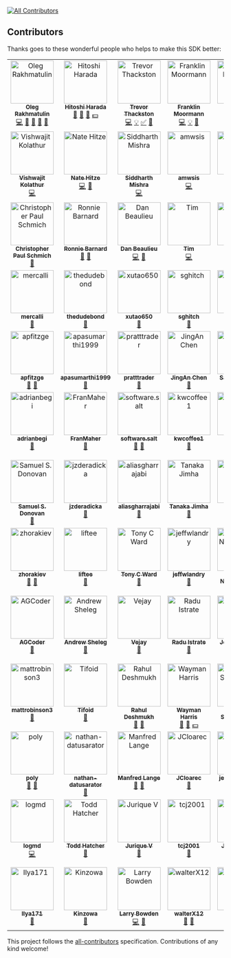 <!-- ALL-CONTRIBUTORS-BADGE:START - Do not remove or modify this section -->
[![All Contributors](https://img.shields.io/badge/all_contributors-91-orange.svg?style=flat-square)](#contributors-)
<!-- ALL-CONTRIBUTORS-BADGE:END -->

## Contributors

Thanks goes to these wonderful people who helps to make this SDK better:

<!-- ALL-CONTRIBUTORS-LIST:START - Do not remove or modify this section -->
<!-- prettier-ignore-start -->
<!-- markdownlint-disable -->
<table>
  <tbody>
    <tr>
      <td align="center" valign="top" width="14.28%"><a href="https://github.com/OlegRa"><img src="https://avatars.githubusercontent.com/u/4800940?v=4?s=100" width="100px;" alt="Oleg Rakhmatulin"/><br /><sub><b>Oleg Rakhmatulin</b></sub></a><br /><a href="https://github.com/OlegRa/Alpaca.Markets/commits?author=OlegRa" title="Code">💻</a> <a href="#ideas-OlegRa" title="Ideas, Planning, & Feedback">🤔</a> <a href="#maintenance-OlegRa" title="Maintenance">🚧</a> <a href="#question-OlegRa" title="Answering Questions">💬</a> <a href="https://github.com/OlegRa/Alpaca.Markets/pulls?q=is%3Apr+reviewed-by%3AOlegRa" title="Reviewed Pull Requests">👀</a></td>
      <td align="center" valign="top" width="14.28%"><a href="https://github.com/umitanuki"><img src="https://avatars.githubusercontent.com/u/33334?v=4?s=100" width="100px;" alt="Hitoshi Harada"/><br /><sub><b>Hitoshi Harada</b></sub></a><br /><a href="https://github.com/OlegRa/Alpaca.Markets/issues?q=author%3Aumitanuki" title="Bug reports">🐛</a> <a href="#ideas-umitanuki" title="Ideas, Planning, & Feedback">🤔</a> <a href="#business-umitanuki" title="Business development">💼</a> <a href="#financial-umitanuki" title="Financial">💵</a></td>
      <td align="center" valign="top" width="14.28%"><a href="https://github.com/ttt733"><img src="https://avatars.githubusercontent.com/u/6812582?v=4?s=100" width="100px;" alt="Trevor Thackston"/><br /><sub><b>Trevor Thackston</b></sub></a><br /><a href="https://github.com/OlegRa/Alpaca.Markets/commits?author=ttt733" title="Code">💻</a> <a href="#example-ttt733" title="Examples">💡</a> <a href="#tutorial-ttt733" title="Tutorials">✅</a> <a href="https://github.com/OlegRa/Alpaca.Markets/issues?q=author%3Attt733" title="Bug reports">🐛</a></td>
      <td align="center" valign="top" width="14.28%"><a href="https://github.com/ooples/OoplesFinance.StockIndicators"><img src="https://avatars.githubusercontent.com/u/3075685?v=4?s=100" width="100px;" alt="Franklin Moormann"/><br /><sub><b>Franklin Moormann</b></sub></a><br /><a href="https://github.com/OlegRa/Alpaca.Markets/commits?author=ooples" title="Code">💻</a> <a href="#example-ooples" title="Examples">💡</a> <a href="https://github.com/OlegRa/Alpaca.Markets/issues?q=author%3Aooples" title="Bug reports">🐛</a></td>
      <td align="center" valign="top" width="14.28%"><a href="https://github.com/ElektroMech"><img src="https://avatars.githubusercontent.com/u/10456459?v=4?s=100" width="100px;" alt="Mikhail Prokaziuk"/><br /><sub><b>Mikhail Prokaziuk</b></sub></a><br /><a href="https://github.com/OlegRa/Alpaca.Markets/commits?author=ElektroMech" title="Code">💻</a></td>
      <td align="center" valign="top" width="14.28%"><a href="https://github.com/biyimaks"><img src="https://avatars.githubusercontent.com/u/382250?v=4?s=100" width="100px;" alt="Biyi Makinde"/><br /><sub><b>Biyi Makinde</b></sub></a><br /><a href="https://github.com/OlegRa/Alpaca.Markets/commits?author=biyimaks" title="Code">💻</a> <a href="https://github.com/OlegRa/Alpaca.Markets/issues?q=author%3Abiyimaks" title="Bug reports">🐛</a></td>
      <td align="center" valign="top" width="14.28%"><a href="https://www.gjtorikian.com/"><img src="https://avatars.githubusercontent.com/u/64050?v=4?s=100" width="100px;" alt="Garen Torikian"/><br /><sub><b>Garen Torikian</b></sub></a><br /><a href="https://github.com/OlegRa/Alpaca.Markets/commits?author=gjtorikian" title="Code">💻</a></td>
    </tr>
    <tr>
      <td align="center" valign="top" width="14.28%"><a href="https://github.com/ajit-kolathur"><img src="https://avatars.githubusercontent.com/u/1821869?v=4?s=100" width="100px;" alt="Vishwajit Kolathur"/><br /><sub><b>Vishwajit Kolathur</b></sub></a><br /><a href="https://github.com/OlegRa/Alpaca.Markets/commits?author=ajit-kolathur" title="Code">💻</a></td>
      <td align="center" valign="top" width="14.28%"><a href="http://nhitze.com"><img src="https://avatars.githubusercontent.com/u/3506334?v=4?s=100" width="100px;" alt="Nate Hitze"/><br /><sub><b>Nate Hitze</b></sub></a><br /><a href="https://github.com/OlegRa/Alpaca.Markets/commits?author=natehitze" title="Code">💻</a> <a href="https://github.com/OlegRa/Alpaca.Markets/commits?author=natehitze" title="Documentation">📖</a></td>
      <td align="center" valign="top" width="14.28%"><a href="https://hard-coder05.github.io/"><img src="https://avatars.githubusercontent.com/u/54059881?v=4?s=100" width="100px;" alt="Siddharth Mishra"/><br /><sub><b>Siddharth Mishra</b></sub></a><br /><a href="https://github.com/OlegRa/Alpaca.Markets/commits?author=Hard-Coder05" title="Code">💻</a></td>
      <td align="center" valign="top" width="14.28%"><a href="https://github.com/amwsis"><img src="https://avatars.githubusercontent.com/u/56340509?v=4?s=100" width="100px;" alt="amwsis"/><br /><sub><b>amwsis</b></sub></a><br /><a href="https://github.com/OlegRa/Alpaca.Markets/commits?author=amwsis" title="Code">💻</a></td>
      <td align="center" valign="top" width="14.28%"><a href="https://github.com/Dav-id"><img src="https://avatars.githubusercontent.com/u/172320?v=4?s=100" width="100px;" alt="Dav-id"/><br /><sub><b>Dav-id</b></sub></a><br /><a href="https://github.com/OlegRa/Alpaca.Markets/commits?author=Dav-id" title="Documentation">📖</a></td>
      <td align="center" valign="top" width="14.28%"><a href="https://github.com/shlomikushchi"><img src="https://avatars.githubusercontent.com/u/7924802?v=4?s=100" width="100px;" alt="Shlomi Kushchi"/><br /><sub><b>Shlomi Kushchi</b></sub></a><br /><a href="https://github.com/OlegRa/Alpaca.Markets/commits?author=shlomikushchi" title="Documentation">📖</a> <a href="#ideas-shlomikushchi" title="Ideas, Planning, & Feedback">🤔</a></td>
      <td align="center" valign="top" width="14.28%"><a href="https://github.com/PrometheusUno"><img src="https://avatars.githubusercontent.com/u/3609585?v=4?s=100" width="100px;" alt="PrometheusUno"/><br /><sub><b>PrometheusUno</b></sub></a><br /><a href="https://github.com/OlegRa/Alpaca.Markets/commits?author=PrometheusUno" title="Documentation">📖</a></td>
    </tr>
    <tr>
      <td align="center" valign="top" width="14.28%"><a href="http://stackoverflow.com/users/332960/chris-schmich"><img src="https://avatars.githubusercontent.com/u/1562839?v=4?s=100" width="100px;" alt="Christopher Paul Schmich"/><br /><sub><b>Christopher Paul Schmich</b></sub></a><br /><a href="https://github.com/OlegRa/Alpaca.Markets/commits?author=schmich" title="Documentation">📖</a></td>
      <td align="center" valign="top" width="14.28%"><a href="http://www.ronniebarnard.com"><img src="https://avatars.githubusercontent.com/u/6628234?v=4?s=100" width="100px;" alt="Ronnie Barnard"/><br /><sub><b>Ronnie Barnard</b></sub></a><br /><a href="https://github.com/OlegRa/Alpaca.Markets/commits?author=Ronmenator" title="Documentation">📖</a> <a href="https://github.com/OlegRa/Alpaca.Markets/issues?q=author%3ARonmenator" title="Bug reports">🐛</a></td>
      <td align="center" valign="top" width="14.28%"><a href="http://app.xtrades.net"><img src="https://avatars.githubusercontent.com/u/9411281?v=4?s=100" width="100px;" alt="Dan Beaulieu"/><br /><sub><b>Dan Beaulieu</b></sub></a><br /><a href="https://github.com/OlegRa/Alpaca.Markets/commits?author=codebeaulieu" title="Code">💻</a> <a href="https://github.com/OlegRa/Alpaca.Markets/issues?q=author%3Acodebeaulieu" title="Bug reports">🐛</a></td>
      <td align="center" valign="top" width="14.28%"><a href="https://github.com/Xallen79"><img src="https://avatars.githubusercontent.com/u/7258467?v=4?s=100" width="100px;" alt="Tim"/><br /><sub><b>Tim</b></sub></a><br /><a href="https://github.com/OlegRa/Alpaca.Markets/commits?author=Xallen79" title="Code">💻</a></td>
      <td align="center" valign="top" width="14.28%"><a href="https://github.com/jcjurevis"><img src="https://avatars.githubusercontent.com/u/34969570?v=4?s=100" width="100px;" alt="jcjurevis"/><br /><sub><b>jcjurevis</b></sub></a><br /><a href="https://github.com/OlegRa/Alpaca.Markets/commits?author=jcjurevis" title="Code">💻</a> <a href="https://github.com/OlegRa/Alpaca.Markets/issues?q=author%3Ajcjurevis" title="Bug reports">🐛</a> <a href="#ideas-jcjurevis" title="Ideas, Planning, & Feedback">🤔</a></td>
      <td align="center" valign="top" width="14.28%"><a href="http://bitministry.com"><img src="https://avatars.githubusercontent.com/u/1719076?v=4?s=100" width="100px;" alt="Andrew Rebane"/><br /><sub><b>Andrew Rebane</b></sub></a><br /><a href="https://github.com/OlegRa/Alpaca.Markets/commits?author=koolinoor" title="Code">💻</a> <a href="https://github.com/OlegRa/Alpaca.Markets/issues?q=author%3Akoolinoor" title="Bug reports">🐛</a></td>
      <td align="center" valign="top" width="14.28%"><a href="https://github.com/smartchris84"><img src="https://avatars.githubusercontent.com/u/34967174?v=4?s=100" width="100px;" alt="smartchris84"/><br /><sub><b>smartchris84</b></sub></a><br /><a href="https://github.com/OlegRa/Alpaca.Markets/issues?q=author%3Asmartchris84" title="Bug reports">🐛</a></td>
    </tr>
    <tr>
      <td align="center" valign="top" width="14.28%"><a href="https://github.com/mercalli"><img src="https://avatars.githubusercontent.com/u/30153135?v=4?s=100" width="100px;" alt="mercalli"/><br /><sub><b>mercalli</b></sub></a><br /><a href="https://github.com/OlegRa/Alpaca.Markets/issues?q=author%3Amercalli" title="Bug reports">🐛</a></td>
      <td align="center" valign="top" width="14.28%"><a href="https://github.com/thedudebond"><img src="https://avatars.githubusercontent.com/u/49367928?v=4?s=100" width="100px;" alt="thedudebond"/><br /><sub><b>thedudebond</b></sub></a><br /><a href="https://github.com/OlegRa/Alpaca.Markets/issues?q=author%3Athedudebond" title="Bug reports">🐛</a></td>
      <td align="center" valign="top" width="14.28%"><a href="https://github.com/xutao650"><img src="https://avatars.githubusercontent.com/u/35321188?v=4?s=100" width="100px;" alt="xutao650"/><br /><sub><b>xutao650</b></sub></a><br /><a href="https://github.com/OlegRa/Alpaca.Markets/issues?q=author%3Axutao650" title="Bug reports">🐛</a></td>
      <td align="center" valign="top" width="14.28%"><a href="https://github.com/sghitch"><img src="https://avatars.githubusercontent.com/u/10263742?v=4?s=100" width="100px;" alt="sghitch"/><br /><sub><b>sghitch</b></sub></a><br /><a href="https://github.com/OlegRa/Alpaca.Markets/issues?q=author%3Asghitch" title="Bug reports">🐛</a></td>
      <td align="center" valign="top" width="14.28%"><a href="https://github.com/Wingspear"><img src="https://avatars.githubusercontent.com/u/27274272?v=4?s=100" width="100px;" alt="Ethan Soo"/><br /><sub><b>Ethan Soo</b></sub></a><br /><a href="https://github.com/OlegRa/Alpaca.Markets/issues?q=author%3AWingspear" title="Bug reports">🐛</a></td>
      <td align="center" valign="top" width="14.28%"><a href="https://github.com/jameswhollister"><img src="https://avatars.githubusercontent.com/u/3201623?v=4?s=100" width="100px;" alt="James Hollister"/><br /><sub><b>James Hollister</b></sub></a><br /><a href="https://github.com/OlegRa/Alpaca.Markets/issues?q=author%3Ajameswhollister" title="Bug reports">🐛</a></td>
      <td align="center" valign="top" width="14.28%"><a href="https://github.com/DragonMastery"><img src="https://avatars.githubusercontent.com/u/29132830?v=4?s=100" width="100px;" alt="Dragon Mastery"/><br /><sub><b>Dragon Mastery</b></sub></a><br /><a href="https://github.com/OlegRa/Alpaca.Markets/issues?q=author%3ADragonMastery" title="Bug reports">🐛</a></td>
    </tr>
    <tr>
      <td align="center" valign="top" width="14.28%"><a href="https://github.com/apfitzge"><img src="https://avatars.githubusercontent.com/u/13732359?v=4?s=100" width="100px;" alt="apfitzge"/><br /><sub><b>apfitzge</b></sub></a><br /><a href="https://github.com/OlegRa/Alpaca.Markets/issues?q=author%3Aapfitzge" title="Bug reports">🐛</a> <a href="#ideas-apfitzge" title="Ideas, Planning, & Feedback">🤔</a></td>
      <td align="center" valign="top" width="14.28%"><a href="https://github.com/apasumarthi1999"><img src="https://avatars.githubusercontent.com/u/37272319?v=4?s=100" width="100px;" alt="apasumarthi1999"/><br /><sub><b>apasumarthi1999</b></sub></a><br /><a href="https://github.com/OlegRa/Alpaca.Markets/issues?q=author%3Aapasumarthi1999" title="Bug reports">🐛</a></td>
      <td align="center" valign="top" width="14.28%"><a href="https://github.com/pratttrader"><img src="https://avatars.githubusercontent.com/u/57643797?v=4?s=100" width="100px;" alt="pratttrader"/><br /><sub><b>pratttrader</b></sub></a><br /><a href="https://github.com/OlegRa/Alpaca.Markets/issues?q=author%3Apratttrader" title="Bug reports">🐛</a></td>
      <td align="center" valign="top" width="14.28%"><a href="https://github.com/tclzcja"><img src="https://avatars.githubusercontent.com/u/20711476?v=4?s=100" width="100px;" alt="JingAn Chen"/><br /><sub><b>JingAn Chen</b></sub></a><br /><a href="https://github.com/OlegRa/Alpaca.Markets/issues?q=author%3Atclzcja" title="Bug reports">🐛</a></td>
      <td align="center" valign="top" width="14.28%"><a href="https://github.com/SavageShade"><img src="https://avatars.githubusercontent.com/u/19216280?v=4?s=100" width="100px;" alt="SavageShade"/><br /><sub><b>SavageShade</b></sub></a><br /><a href="https://github.com/OlegRa/Alpaca.Markets/issues?q=author%3ASavageShade" title="Bug reports">🐛</a></td>
      <td align="center" valign="top" width="14.28%"><a href="https://github.com/nkoehler"><img src="https://avatars.githubusercontent.com/u/10172004?v=4?s=100" width="100px;" alt="nkoehler"/><br /><sub><b>nkoehler</b></sub></a><br /><a href="https://github.com/OlegRa/Alpaca.Markets/issues?q=author%3Ankoehler" title="Bug reports">🐛</a></td>
      <td align="center" valign="top" width="14.28%"><a href="http://camerontbelt.com"><img src="https://avatars.githubusercontent.com/u/7938124?v=4?s=100" width="100px;" alt="Cameron Belt"/><br /><sub><b>Cameron Belt</b></sub></a><br /><a href="https://github.com/OlegRa/Alpaca.Markets/issues?q=author%3Acamerontbelt" title="Bug reports">🐛</a></td>
    </tr>
    <tr>
      <td align="center" valign="top" width="14.28%"><a href="https://github.com/adrianbegi"><img src="https://avatars.githubusercontent.com/u/4805490?v=4?s=100" width="100px;" alt="adrianbegi"/><br /><sub><b>adrianbegi</b></sub></a><br /><a href="https://github.com/OlegRa/Alpaca.Markets/issues?q=author%3Aadrianbegi" title="Bug reports">🐛</a></td>
      <td align="center" valign="top" width="14.28%"><a href="https://github.com/FranMaher"><img src="https://avatars.githubusercontent.com/u/9499338?v=4?s=100" width="100px;" alt="FranMaher"/><br /><sub><b>FranMaher</b></sub></a><br /><a href="https://github.com/OlegRa/Alpaca.Markets/issues?q=author%3AFranMaher" title="Bug reports">🐛</a></td>
      <td align="center" valign="top" width="14.28%"><a href="https://softwaresalt.github.io/.salt/"><img src="https://avatars.githubusercontent.com/u/42183845?v=4?s=100" width="100px;" alt="software.salt"/><br /><sub><b>software.salt</b></sub></a><br /><a href="https://github.com/OlegRa/Alpaca.Markets/issues?q=author%3Asoftwaresalt" title="Bug reports">🐛</a> <a href="#ideas-softwaresalt" title="Ideas, Planning, & Feedback">🤔</a></td>
      <td align="center" valign="top" width="14.28%"><a href="https://github.com/kwcoffee1"><img src="https://avatars.githubusercontent.com/u/13096086?v=4?s=100" width="100px;" alt="kwcoffee1"/><br /><sub><b>kwcoffee1</b></sub></a><br /><a href="https://github.com/OlegRa/Alpaca.Markets/issues?q=author%3Akwcoffee1" title="Bug reports">🐛</a></td>
      <td align="center" valign="top" width="14.28%"><a href="https://github.com/gsalaz98"><img src="https://avatars.githubusercontent.com/u/25196864?v=4?s=100" width="100px;" alt="Gerardo Salazar"/><br /><sub><b>Gerardo Salazar</b></sub></a><br /><a href="https://github.com/OlegRa/Alpaca.Markets/issues?q=author%3Agsalaz98" title="Bug reports">🐛</a></td>
      <td align="center" valign="top" width="14.28%"><a href="https://github.com/thi517"><img src="https://avatars.githubusercontent.com/u/24034?v=4?s=100" width="100px;" alt="thi517"/><br /><sub><b>thi517</b></sub></a><br /><a href="https://github.com/OlegRa/Alpaca.Markets/issues?q=author%3Athi517" title="Bug reports">🐛</a></td>
      <td align="center" valign="top" width="14.28%"><a href="https://github.com/SteveHaudegen"><img src="https://avatars.githubusercontent.com/u/55046474?v=4?s=100" width="100px;" alt="SteveHaudegen"/><br /><sub><b>SteveHaudegen</b></sub></a><br /><a href="https://github.com/OlegRa/Alpaca.Markets/issues?q=author%3ASteveHaudegen" title="Bug reports">🐛</a></td>
    </tr>
    <tr>
      <td align="center" valign="top" width="14.28%"><a href="https://www.linkedin.com/in/samuel-donovan/"><img src="https://avatars.githubusercontent.com/u/19763755?v=4?s=100" width="100px;" alt="Samuel S. Donovan"/><br /><sub><b>Samuel S. Donovan</b></sub></a><br /><a href="https://github.com/OlegRa/Alpaca.Markets/issues?q=author%3Asamueldonovan1701" title="Bug reports">🐛</a></td>
      <td align="center" valign="top" width="14.28%"><a href="https://github.com/jzderadicka"><img src="https://avatars.githubusercontent.com/u/9942092?v=4?s=100" width="100px;" alt="jzderadicka"/><br /><sub><b>jzderadicka</b></sub></a><br /><a href="https://github.com/OlegRa/Alpaca.Markets/issues?q=author%3Ajzderadicka" title="Bug reports">🐛</a></td>
      <td align="center" valign="top" width="14.28%"><a href="https://github.com/aliasgharrajabi"><img src="https://avatars.githubusercontent.com/u/24739220?v=4?s=100" width="100px;" alt="aliasgharrajabi"/><br /><sub><b>aliasgharrajabi</b></sub></a><br /><a href="https://github.com/OlegRa/Alpaca.Markets/issues?q=author%3Aaliasgharrajabi" title="Bug reports">🐛</a></td>
      <td align="center" valign="top" width="14.28%"><a href="https://github.com/Huios"><img src="https://avatars.githubusercontent.com/u/5958833?v=4?s=100" width="100px;" alt="Tanaka Jimha"/><br /><sub><b>Tanaka Jimha</b></sub></a><br /><a href="https://github.com/OlegRa/Alpaca.Markets/issues?q=author%3AHuios" title="Bug reports">🐛</a></td>
      <td align="center" valign="top" width="14.28%"><a href="https://github.com/rudeGit"><img src="https://avatars.githubusercontent.com/u/10700224?v=4?s=100" width="100px;" alt="rudeGit"/><br /><sub><b>rudeGit</b></sub></a><br /><a href="https://github.com/OlegRa/Alpaca.Markets/issues?q=author%3ArudeGit" title="Bug reports">🐛</a></td>
      <td align="center" valign="top" width="14.28%"><a href="https://www.42n.co/"><img src="https://avatars.githubusercontent.com/u/1766941?v=4?s=100" width="100px;" alt="Logan Greenlee"/><br /><sub><b>Logan Greenlee</b></sub></a><br /><a href="https://github.com/OlegRa/Alpaca.Markets/issues?q=author%3Algreenlee" title="Bug reports">🐛</a></td>
      <td align="center" valign="top" width="14.28%"><a href="https://github.com/r-ulak"><img src="https://avatars.githubusercontent.com/u/17515846?v=4?s=100" width="100px;" alt="rulak"/><br /><sub><b>rulak</b></sub></a><br /><a href="https://github.com/OlegRa/Alpaca.Markets/issues?q=author%3Ar-ulak" title="Bug reports">🐛</a></td>
    </tr>
    <tr>
      <td align="center" valign="top" width="14.28%"><a href="https://github.com/zhorakiev"><img src="https://avatars.githubusercontent.com/u/65150239?v=4?s=100" width="100px;" alt="zhorakiev"/><br /><sub><b>zhorakiev</b></sub></a><br /><a href="https://github.com/OlegRa/Alpaca.Markets/issues?q=author%3Azhorakiev" title="Bug reports">🐛</a> <a href="#ideas-zhorakiev" title="Ideas, Planning, & Feedback">🤔</a></td>
      <td align="center" valign="top" width="14.28%"><a href="https://github.com/liftee"><img src="https://avatars.githubusercontent.com/u/23428054?v=4?s=100" width="100px;" alt="liftee"/><br /><sub><b>liftee</b></sub></a><br /><a href="https://github.com/OlegRa/Alpaca.Markets/issues?q=author%3Aliftee" title="Bug reports">🐛</a></td>
      <td align="center" valign="top" width="14.28%"><a href="https://github.com/TonyC1Ward"><img src="https://avatars.githubusercontent.com/u/36459458?v=4?s=100" width="100px;" alt="Tony C Ward"/><br /><sub><b>Tony C Ward</b></sub></a><br /><a href="https://github.com/OlegRa/Alpaca.Markets/issues?q=author%3ATonyC1Ward" title="Bug reports">🐛</a></td>
      <td align="center" valign="top" width="14.28%"><a href="https://github.com/jeffwlandry"><img src="https://avatars.githubusercontent.com/u/50668541?v=4?s=100" width="100px;" alt="jeffwlandry"/><br /><sub><b>jeffwlandry</b></sub></a><br /><a href="https://github.com/OlegRa/Alpaca.Markets/issues?q=author%3Ajeffwlandry" title="Bug reports">🐛</a></td>
      <td align="center" valign="top" width="14.28%"><a href="https://github.com/nbmrao"><img src="https://avatars.githubusercontent.com/u/15304080?v=4?s=100" width="100px;" alt="Mallik Nimmagadda"/><br /><sub><b>Mallik Nimmagadda</b></sub></a><br /><a href="https://github.com/OlegRa/Alpaca.Markets/issues?q=author%3Anbmrao" title="Bug reports">🐛</a></td>
      <td align="center" valign="top" width="14.28%"><a href="https://github.com/mehtadharmesh"><img src="https://avatars.githubusercontent.com/u/238232?v=4?s=100" width="100px;" alt="mehtadharmesh"/><br /><sub><b>mehtadharmesh</b></sub></a><br /><a href="https://github.com/OlegRa/Alpaca.Markets/issues?q=author%3Amehtadharmesh" title="Bug reports">🐛</a></td>
      <td align="center" valign="top" width="14.28%"><a href="https://github.com/Ricbun16"><img src="https://avatars.githubusercontent.com/u/12150047?v=4?s=100" width="100px;" alt="Ricbun16"/><br /><sub><b>Ricbun16</b></sub></a><br /><a href="https://github.com/OlegRa/Alpaca.Markets/issues?q=author%3ARicbun16" title="Bug reports">🐛</a></td>
    </tr>
    <tr>
      <td align="center" valign="top" width="14.28%"><a href="https://github.com/ayushguptacoder"><img src="https://avatars.githubusercontent.com/u/47259520?v=4?s=100" width="100px;" alt="AGCoder"/><br /><sub><b>AGCoder</b></sub></a><br /><a href="https://github.com/OlegRa/Alpaca.Markets/issues?q=author%3Aayushguptacoder" title="Bug reports">🐛</a></td>
      <td align="center" valign="top" width="14.28%"><a href="https://github.com/opened"><img src="https://avatars.githubusercontent.com/u/1401361?v=4?s=100" width="100px;" alt="Andrew Sheleg"/><br /><sub><b>Andrew Sheleg</b></sub></a><br /><a href="https://github.com/OlegRa/Alpaca.Markets/issues?q=author%3Aopened" title="Bug reports">🐛</a></td>
      <td align="center" valign="top" width="14.28%"><a href="https://github.com/bizjaya"><img src="https://avatars.githubusercontent.com/u/10965434?v=4?s=100" width="100px;" alt="Vejay"/><br /><sub><b>Vejay</b></sub></a><br /><a href="https://github.com/OlegRa/Alpaca.Markets/issues?q=author%3Abizjaya" title="Bug reports">🐛</a></td>
      <td align="center" valign="top" width="14.28%"><a href="https://github.com/raduistrate"><img src="https://avatars.githubusercontent.com/u/17738582?v=4?s=100" width="100px;" alt="Radu Istrate"/><br /><sub><b>Radu Istrate</b></sub></a><br /><a href="https://github.com/OlegRa/Alpaca.Markets/issues?q=author%3Araduistrate" title="Bug reports">🐛</a></td>
      <td align="center" valign="top" width="14.28%"><a href="https://github.com/woaksie"><img src="https://avatars.githubusercontent.com/u/571181?v=4?s=100" width="100px;" alt="John Woakes"/><br /><sub><b>John Woakes</b></sub></a><br /><a href="https://github.com/OlegRa/Alpaca.Markets/issues?q=author%3Awoaksie" title="Bug reports">🐛</a></td>
      <td align="center" valign="top" width="14.28%"><a href="https://github.com/ktrauberman"><img src="https://avatars.githubusercontent.com/u/412126?v=4?s=100" width="100px;" alt="Kyle Trauberman"/><br /><sub><b>Kyle Trauberman</b></sub></a><br /><a href="https://github.com/OlegRa/Alpaca.Markets/issues?q=author%3Aktrauberman" title="Bug reports">🐛</a></td>
      <td align="center" valign="top" width="14.28%"><a href="https://github.com/gchudublin"><img src="https://avatars.githubusercontent.com/u/6842536?v=4?s=100" width="100px;" alt="gchudublin"/><br /><sub><b>gchudublin</b></sub></a><br /><a href="https://github.com/OlegRa/Alpaca.Markets/issues?q=author%3Agchudublin" title="Bug reports">🐛</a></td>
    </tr>
    <tr>
      <td align="center" valign="top" width="14.28%"><a href="https://github.com/mattrobinson3"><img src="https://avatars.githubusercontent.com/u/68032330?v=4?s=100" width="100px;" alt="mattrobinson3"/><br /><sub><b>mattrobinson3</b></sub></a><br /><a href="https://github.com/OlegRa/Alpaca.Markets/issues?q=author%3Amattrobinson3" title="Bug reports">🐛</a></td>
      <td align="center" valign="top" width="14.28%"><a href="https://github.com/Tifoid"><img src="https://avatars.githubusercontent.com/u/518561?v=4?s=100" width="100px;" alt="Tifoid"/><br /><sub><b>Tifoid</b></sub></a><br /><a href="https://github.com/OlegRa/Alpaca.Markets/issues?q=author%3ATifoid" title="Bug reports">🐛</a></td>
      <td align="center" valign="top" width="14.28%"><a href="http://www.linkedin.com/in/rahul-deshmukh-6269062"><img src="https://avatars.githubusercontent.com/u/16350446?v=4?s=100" width="100px;" alt="Rahul Deshmukh"/><br /><sub><b>Rahul Deshmukh</b></sub></a><br /><a href="https://github.com/OlegRa/Alpaca.Markets/issues?q=author%3AAdsophicSolutions" title="Bug reports">🐛</a> <a href="#ideas-AdsophicSolutions" title="Ideas, Planning, & Feedback">🤔</a></td>
      <td align="center" valign="top" width="14.28%"><a href="http://www.waymanapps.com/"><img src="https://avatars.githubusercontent.com/u/16636647?v=4?s=100" width="100px;" alt="Wayman Harris"/><br /><sub><b>Wayman Harris</b></sub></a><br /><a href="#ideas-waymanapps" title="Ideas, Planning, & Feedback">🤔</a> <a href="#question-waymanapps" title="Answering Questions">💬</a> <a href="#financial-waymanapps" title="Financial">💵</a></td>
      <td align="center" valign="top" width="14.28%"><a href="https://straustech.net"><img src="https://avatars.githubusercontent.com/u/5975216?v=4?s=100" width="100px;" alt="Tom Strausbaugh"/><br /><sub><b>Tom Strausbaugh</b></sub></a><br /><a href="https://github.com/OlegRa/Alpaca.Markets/issues?q=author%3Atstraus13" title="Bug reports">🐛</a></td>
      <td align="center" valign="top" width="14.28%"><a href="https://github.com/matt953"><img src="https://avatars.githubusercontent.com/u/9834543?v=4?s=100" width="100px;" alt="Matthew M"/><br /><sub><b>Matthew M</b></sub></a><br /><a href="https://github.com/OlegRa/Alpaca.Markets/issues?q=author%3Amatt953" title="Bug reports">🐛</a> <a href="#ideas-matt953" title="Ideas, Planning, & Feedback">🤔</a></td>
      <td align="center" valign="top" width="14.28%"><a href="https://github.com/YongliangLi"><img src="https://avatars.githubusercontent.com/u/3346829?v=4?s=100" width="100px;" alt="YongliangLi"/><br /><sub><b>YongliangLi</b></sub></a><br /><a href="https://github.com/OlegRa/Alpaca.Markets/issues?q=author%3AYongliangLi" title="Bug reports">🐛</a> <a href="#ideas-YongliangLi" title="Ideas, Planning, & Feedback">🤔</a></td>
    </tr>
    <tr>
      <td align="center" valign="top" width="14.28%"><a href="https://github.com/polymorphicshade"><img src="https://avatars.githubusercontent.com/u/32504507?v=4?s=100" width="100px;" alt="poly"/><br /><sub><b>poly</b></sub></a><br /><a href="https://github.com/OlegRa/Alpaca.Markets/issues?q=author%3Apolymorphicshade" title="Bug reports">🐛</a> <a href="#question-polymorphicshade" title="Answering Questions">💬</a></td>
      <td align="center" valign="top" width="14.28%"><a href="https://github.com/nathan-datusarator"><img src="https://avatars.githubusercontent.com/u/42075784?v=4?s=100" width="100px;" alt="nathan-datusarator"/><br /><sub><b>nathan-datusarator</b></sub></a><br /><a href="https://github.com/OlegRa/Alpaca.Markets/issues?q=author%3Anathan-datusarator" title="Bug reports">🐛</a></td>
      <td align="center" valign="top" width="14.28%"><a href="https://macroactive.com/"><img src="https://avatars.githubusercontent.com/u/1130812?v=4?s=100" width="100px;" alt="Manfred Lange"/><br /><sub><b>Manfred Lange</b></sub></a><br /><a href="https://github.com/OlegRa/Alpaca.Markets/issues?q=author%3AManfredLange" title="Bug reports">🐛</a> <a href="#ideas-ManfredLange" title="Ideas, Planning, & Feedback">🤔</a></td>
      <td align="center" valign="top" width="14.28%"><a href="https://github.com/JCloarec"><img src="https://avatars.githubusercontent.com/u/47390561?v=4?s=100" width="100px;" alt="JCloarec"/><br /><sub><b>JCloarec</b></sub></a><br /><a href="https://github.com/OlegRa/Alpaca.Markets/issues?q=author%3AJCloarec" title="Bug reports">🐛</a></td>
      <td align="center" valign="top" width="14.28%"><a href="https://github.com/jeonnagroup2"><img src="https://avatars.githubusercontent.com/u/91985268?v=4?s=100" width="100px;" alt="jeonnagroup2"/><br /><sub><b>jeonnagroup2</b></sub></a><br /><a href="https://github.com/OlegRa/Alpaca.Markets/issues?q=author%3Ajeonnagroup2" title="Bug reports">🐛</a></td>
      <td align="center" valign="top" width="14.28%"><a href="https://github.com/IsaackRasmussen"><img src="https://avatars.githubusercontent.com/u/5748784?v=4?s=100" width="100px;" alt="Isaack Rasmussen"/><br /><sub><b>Isaack Rasmussen</b></sub></a><br /><a href="https://github.com/OlegRa/Alpaca.Markets/issues?q=author%3AIsaackRasmussen" title="Bug reports">🐛</a> <a href="https://github.com/OlegRa/Alpaca.Markets/commits?author=IsaackRasmussen" title="Tests">⚠️</a></td>
      <td align="center" valign="top" width="14.28%"><a href="https://github.com/matsydoodles"><img src="https://avatars.githubusercontent.com/u/19693277?v=4?s=100" width="100px;" alt="matsydoodles"/><br /><sub><b>matsydoodles</b></sub></a><br /><a href="https://github.com/OlegRa/Alpaca.Markets/issues?q=author%3Amatsydoodles" title="Bug reports">🐛</a></td>
    </tr>
    <tr>
      <td align="center" valign="top" width="14.28%"><a href="https://github.com/logmd"><img src="https://avatars.githubusercontent.com/u/5808777?v=4?s=100" width="100px;" alt="logmd"/><br /><sub><b>logmd</b></sub></a><br /><a href="https://github.com/OlegRa/Alpaca.Markets/commits?author=logmd" title="Code">💻</a></td>
      <td align="center" valign="top" width="14.28%"><a href="https://github.com/tdhatcher"><img src="https://avatars.githubusercontent.com/u/360359?v=4?s=100" width="100px;" alt="Todd Hatcher"/><br /><sub><b>Todd Hatcher</b></sub></a><br /><a href="https://github.com/OlegRa/Alpaca.Markets/issues?q=author%3Atdhatcher" title="Bug reports">🐛</a></td>
      <td align="center" valign="top" width="14.28%"><a href="https://github.com/TheHumanWithAPlan"><img src="https://avatars.githubusercontent.com/u/77593243?v=4?s=100" width="100px;" alt="Jurique V"/><br /><sub><b>Jurique V</b></sub></a><br /><a href="https://github.com/OlegRa/Alpaca.Markets/issues?q=author%3ATheHumanWithAPlan" title="Bug reports">🐛</a></td>
      <td align="center" valign="top" width="14.28%"><a href="https://github.com/tcj2001"><img src="https://avatars.githubusercontent.com/u/53880772?v=4?s=100" width="100px;" alt="tcj2001"/><br /><sub><b>tcj2001</b></sub></a><br /><a href="https://github.com/OlegRa/Alpaca.Markets/issues?q=author%3Atcj2001" title="Bug reports">🐛</a></td>
      <td align="center" valign="top" width="14.28%"><a href="https://github.com/JasonAr936"><img src="https://avatars.githubusercontent.com/u/101609122?v=4?s=100" width="100px;" alt="JasonAr936"/><br /><sub><b>JasonAr936</b></sub></a><br /><a href="https://github.com/OlegRa/Alpaca.Markets/issues?q=author%3AJasonAr936" title="Bug reports">🐛</a> <a href="#ideas-JasonAr936" title="Ideas, Planning, & Feedback">🤔</a></td>
      <td align="center" valign="top" width="14.28%"><a href="https://github.com/Stalib"><img src="https://avatars.githubusercontent.com/u/2444140?v=4?s=100" width="100px;" alt="Stalib"/><br /><sub><b>Stalib</b></sub></a><br /><a href="https://github.com/OlegRa/Alpaca.Markets/issues?q=author%3AStalib" title="Bug reports">🐛</a></td>
      <td align="center" valign="top" width="14.28%"><a href="https://markns.dev/"><img src="https://avatars.githubusercontent.com/u/368384?v=4?s=100" width="100px;" alt="Mark Nuttall-Smith"/><br /><sub><b>Mark Nuttall-Smith</b></sub></a><br /><a href="https://github.com/OlegRa/Alpaca.Markets/issues?q=author%3Amarkns" title="Bug reports">🐛</a></td>
    </tr>
    <tr>
      <td align="center" valign="top" width="14.28%"><a href="https://github.com/Ilya171"><img src="https://avatars.githubusercontent.com/u/91055042?v=4?s=100" width="100px;" alt="Ilya171"/><br /><sub><b>Ilya171</b></sub></a><br /><a href="https://github.com/OlegRa/Alpaca.Markets/issues?q=author%3AIlya171" title="Bug reports">🐛</a></td>
      <td align="center" valign="top" width="14.28%"><a href="https://github.com/Kinzowa"><img src="https://avatars.githubusercontent.com/u/16160143?v=4?s=100" width="100px;" alt="Kinzowa"/><br /><sub><b>Kinzowa</b></sub></a><br /><a href="#question-Kinzowa" title="Answering Questions">💬</a></td>
      <td align="center" valign="top" width="14.28%"><a href="https://www.linkedin.com/in/larry-bowden-jr-pe/"><img src="https://avatars.githubusercontent.com/u/7144795?v=4?s=100" width="100px;" alt="Larry Bowden"/><br /><sub><b>Larry Bowden</b></sub></a><br /><a href="https://github.com/OlegRa/Alpaca.Markets/commits?author=fastflair" title="Code">💻</a> <a href="https://github.com/OlegRa/Alpaca.Markets/issues?q=author%3Afastflair" title="Bug reports">🐛</a></td>
      <td align="center" valign="top" width="14.28%"><a href="https://github.com/walterX12"><img src="https://avatars.githubusercontent.com/u/26149953?v=4?s=100" width="100px;" alt="walterX12"/><br /><sub><b>walterX12</b></sub></a><br /><a href="#question-walterX12" title="Answering Questions">💬</a> <a href="#ideas-walterX12" title="Ideas, Planning, & Feedback">🤔</a></td>
      <td align="center" valign="top" width="14.28%"><a href="https://github.com/Shidzy2"><img src="https://avatars.githubusercontent.com/u/45227075?v=4?s=100" width="100px;" alt="Shidzy2"/><br /><sub><b>Shidzy2</b></sub></a><br /><a href="https://github.com/OlegRa/Alpaca.Markets/issues?q=author%3AShidzy2" title="Bug reports">🐛</a></td>
      <td align="center" valign="top" width="14.28%"><a href="https://github.com/Slacquer"><img src="https://avatars.githubusercontent.com/u/20741093?v=4?s=100" width="100px;" alt="Slacquer"/><br /><sub><b>Slacquer</b></sub></a><br /><a href="https://github.com/OlegRa/Alpaca.Markets/issues?q=author%3ASlacquer" title="Bug reports">🐛</a> <a href="#question-Slacquer" title="Answering Questions">💬</a></td>
      <td align="center" valign="top" width="14.28%"><a href="https://meccasoft.com"><img src="https://avatars.githubusercontent.com/u/8684786?v=4?s=100" width="100px;" alt="Tareq Imbasher"/><br /><sub><b>Tareq Imbasher</b></sub></a><br /><a href="#ideas-tareqimbasher" title="Ideas, Planning, & Feedback">🤔</a></td>
    </tr>
  </tbody>
</table>

<!-- markdownlint-restore -->
<!-- prettier-ignore-end -->

<!-- ALL-CONTRIBUTORS-LIST:END -->

This project follows the [all-contributors](https://github.com/all-contributors/all-contributors) specification. Contributions of any kind welcome!
